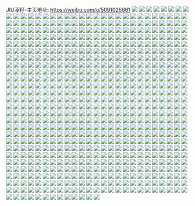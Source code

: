 JIU淩籽-主页地址: https://weibo.com/u/5091026661 
![](https://wx4.sinaimg.cn/mw2000/005yxqBfly1h9ighnb4v3j32342tmb2c.jpg) 
![](https://wx4.sinaimg.cn/mw2000/005yxqBfly1h9ighq9oh2j31yi2u9kjo.jpg) 
![](https://wx4.sinaimg.cn/mw2000/005yxqBfly1h9ighk9z2wj32482tn4qs.jpg) 
![](https://wx4.sinaimg.cn/mw2000/005yxqBfly1h9e47qj6w1j32c1340npg.jpg) 
![](https://wx4.sinaimg.cn/mw2000/005yxqBfly1h9e47r5pdzj31eh1gg4qp.jpg) 
![](https://wx4.sinaimg.cn/mw2000/005yxqBfly1h9e47rf97mj31hc0u07dc.jpg) 
![](https://wx4.sinaimg.cn/mw2000/005yxqBfly1h9e47nnoc2j30un0yq16s.jpg) 
![](https://wx4.sinaimg.cn/mw2000/005yxqBfly1h90qoic7p4j30u00u0gzp.jpg) 
![](https://wx4.sinaimg.cn/mw2000/005yxqBfly1h90qohvsurj30wi0urmz0.jpg) 
![](https://wx4.sinaimg.cn/mw2000/005yxqBfly1h8oolfp628j31zs2yvhdt.jpg) 
![](https://wx4.sinaimg.cn/mw2000/005yxqBfly1h8oom4ysgkj31401htnms.jpg) 
![](https://wx4.sinaimg.cn/mw2000/005yxqBfly1h8oom41egdj32c0340kjn.jpg) 
![](https://wx4.sinaimg.cn/mw2000/005yxqBfly1h8ool9uutmj30vk16mgw5.jpg) 
![](https://wx4.sinaimg.cn/mw2000/005yxqBfly1h8n62w6jz2j332o21sb2a.jpg) 
![](https://wx4.sinaimg.cn/mw2000/005yxqBfly1h8n62xx0dlj32tr1ranpd.jpg) 
![](https://wx4.sinaimg.cn/mw2000/005yxqBfly1h8n62z2k7vj32kd1x9kjl.jpg) 
![](https://wx4.sinaimg.cn/mw2000/005yxqBfly1h8n630kf3cj32qd21sx6p.jpg) 
![](https://wx4.sinaimg.cn/mw2000/005yxqBfly1h8faxoh5zsj31s82ockjl.jpg) 
![](https://wx4.sinaimg.cn/mw2000/005yxqBfly1h8faxql6rkj321s32o1kz.jpg) 
![](https://wx4.sinaimg.cn/mw2000/005yxqBfly1h8faxtjzbtj321s32ob2a.jpg) 
![](https://wx4.sinaimg.cn/mw2000/005yxqBfly1h8faxmt0evj321s21r7wh.jpg) 
![](https://wx4.sinaimg.cn/mw2000/005yxqBfly1h88dxxd4pzj30u0140tfm.jpg) 
![](https://wx4.sinaimg.cn/mw2000/005yxqBfly1h88dyjgbcjj30u0140k2e.jpg) 
![](https://wx4.sinaimg.cn/mw2000/005yxqBfly1h88dy7q8evj30u0140dnk.jpg) 
![](https://wx4.sinaimg.cn/mw2000/005yxqBfly1h88dyykuz4j30u01407fj.jpg) 
![](https://wx4.sinaimg.cn/mw2000/005yxqBfly1h82ol9vo8lj30dw0dwmxo.jpg) 
![](https://wx4.sinaimg.cn/mw2000/005yxqBfly1h7xm63qcifj30wi17cgyn.jpg) 
![](https://wx4.sinaimg.cn/mw2000/005yxqBfly1h7wv0czml5j316o1bn7il.jpg) 
![](https://wx4.sinaimg.cn/mw2000/005yxqBfly1h7wv0dfqsrj31210yp7e4.jpg) 
![](https://wx4.sinaimg.cn/mw2000/005yxqBfly1h7vtc9cepfj31xu2567wl.jpg) 
![](https://wx4.sinaimg.cn/mw2000/005yxqBfly1h7u4yw6xxgj32c02oxx6x.jpg) 
![](https://wx4.sinaimg.cn/mw2000/005yxqBfly1h7u4ythz6rj30ty0ty4qp.jpg) 
![](https://wx4.sinaimg.cn/mw2000/005yxqBfly1h7u51dmxyvj30ta0oraxb.jpg) 
![](https://wx4.sinaimg.cn/mw2000/005yxqBfly1h7t8pr359pj31ts2m7b2f.jpg) 
![](https://wx4.sinaimg.cn/mw2000/005yxqBfly1h7t8ps7hp2j31ug2gmkjm.jpg) 
![](https://wx4.sinaimg.cn/mw2000/005yxqBfly1h7t8pvvmjbj32002q0u10.jpg) 
![](https://wx4.sinaimg.cn/mw2000/005yxqBfly1h7t8q1jfo1j32c0340e87.jpg) 
![](https://wx4.sinaimg.cn/mw2000/005yxqBfly1h7t8pyeqo2j32c0340e86.jpg) 
![](https://wx4.sinaimg.cn/mw2000/005yxqBfly1h7t8q4pekfj31s92iwu13.jpg) 
![](https://wx4.sinaimg.cn/mw2000/005yxqBfly1h7cp51vhusj31o02801l0.jpg) 
![](https://wx4.sinaimg.cn/mw2000/005yxqBfly1h76jwn4s04j319e0u0di1.jpg) 
![](https://wx4.sinaimg.cn/mw2000/005yxqBfly1h73ky59oitj32c02zf4n1.jpg) 
![](https://wx4.sinaimg.cn/mw2000/005yxqBfly1h6y274t21xj32c0340u0x.jpg) 
![](https://wx4.sinaimg.cn/mw2000/005yxqBfly1h6y275vs8xj32c0340x6p.jpg) 
![](https://wx4.sinaimg.cn/mw2000/005yxqBfly1h6pps769amj30u014041j.jpg) 
![](https://wx4.sinaimg.cn/mw2000/005yxqBfly1h62unifiw8j33402c04qr.jpg) 
![](https://wx4.sinaimg.cn/mw2000/005yxqBfly1h5opalgcyoj32v71pz4qr.jpg) 
![](https://wx4.sinaimg.cn/mw2000/005yxqBfly1h5opajfol0j32c0340kjn.jpg) 
![](https://wx4.sinaimg.cn/mw2000/005yxqBfly1h5opaoozpmj33402c0b2c.jpg) 
![](https://wx4.sinaimg.cn/mw2000/005yxqBfly1h5i6ui2m86j30wi133nkw.jpg) 
![](https://wx4.sinaimg.cn/mw2000/005yxqBfly1h4dr5eck5bj31o0280qv5.jpg) 
![](https://wx4.sinaimg.cn/mw2000/005yxqBfly1h3uep1x2v8j30jz0icdhc.jpg) 
![](https://wx4.sinaimg.cn/mw2000/005yxqBfly1h3qgkey5b0j30u011pal6.jpg) 
![](https://wx4.sinaimg.cn/mw2000/005yxqBfly1h3qgkhtupyj30u00w0wmh.jpg) 
![](https://wx4.sinaimg.cn/mw2000/005yxqBfly1h3qgkjj63sj30u0140n5i.jpg) 
![](https://wx4.sinaimg.cn/mw2000/005yxqBfly1h3qgkeh09rj30us0u07dw.jpg) 
![](https://wx4.sinaimg.cn/mw2000/005yxqBfly1h3qgki9d9pj30u00vi0zn.jpg) 
![](https://wx4.sinaimg.cn/mw2000/005yxqBfly1h3qgkjy6cbj30u0140n5r.jpg) 
![](https://wx4.sinaimg.cn/mw2000/005yxqBfly1h3qgkrju0zj31hc0u04ik.jpg) 
![](https://wx4.sinaimg.cn/mw2000/005yxqBfly1h3qgkkf7kqj30u00yuaj5.jpg) 
![](https://wx4.sinaimg.cn/mw2000/005yxqBfly1h3idnf1w86j32c0340qv6.jpg) 
![](https://wx4.sinaimg.cn/mw2000/005yxqBfly1h3idnfz8ggj32c0340npe.jpg) 
![](https://wx4.sinaimg.cn/mw2000/005yxqBfly1h3idnhxulzj32312o3x6q.jpg) 
![](https://wx4.sinaimg.cn/mw2000/005yxqBfly1h3idnzu0k1j31vy2hcu0y.jpg) 
![](https://wx4.sinaimg.cn/mw2000/005yxqBfly1h3idniwpjsj31us2n5hdu.jpg) 
![](https://wx4.sinaimg.cn/mw2000/005yxqBfly1h3idnk4a8kj31z82zikjo.jpg) 
![](https://wx4.sinaimg.cn/mw2000/005yxqBfly1h2so6zi41bj32c0340kjo.jpg) 
![](https://wx4.sinaimg.cn/mw2000/005yxqBfly1h2q8qkahfwj31bp1z1qv5.jpg) 
![](https://wx4.sinaimg.cn/mw2000/005yxqBfly1h2q8qja8imj31rl2c2b2a.jpg) 
![](https://wx4.sinaimg.cn/mw2000/005yxqBfly1h2q8qks3rnj32rf2slx6p.jpg) 
![](https://wx4.sinaimg.cn/mw2000/005yxqBfly1h2bq63tkenj32ar2ar7wj.jpg) 
![](https://wx4.sinaimg.cn/mw2000/005yxqBfly1h2bq64ynqdj31o0280u0x.jpg) 
![](https://wx4.sinaimg.cn/mw2000/005yxqBfly1h2bq65h5v9j31o0280kjl.jpg) 
![](https://wx4.sinaimg.cn/mw2000/005yxqBfly1h2bq68qf36j32yy1yce82.jpg) 
![](https://wx4.sinaimg.cn/mw2000/005yxqBfly1h2bq62cphkj31o0280b2a.jpg) 
![](https://wx4.sinaimg.cn/mw2000/005yxqBfly1h2bq65pp55j30u01hcqie.jpg) 
![](https://wx4.sinaimg.cn/mw2000/005yxqBfly1h2bq67uytyj32c0340hdu.jpg) 
![](https://wx4.sinaimg.cn/mw2000/005yxqBfly1h2bq69lgtbj32c0340u0x.jpg) 
![](https://wx4.sinaimg.cn/mw2000/005yxqBfly1h26yv8lyqsj325h2sonpf.jpg) 
![](https://wx4.sinaimg.cn/mw2000/005yxqBfly1h26yv9xkvaj327d2jyb2b.jpg) 
![](https://wx4.sinaimg.cn/mw2000/005yxqBfly1h26yvaso9sj32bo2bo4qq.jpg) 
![](https://wx4.sinaimg.cn/mw2000/005yxqBfly1h26yvtn831j30mi0otjyt.jpg) 
![](https://wx4.sinaimg.cn/mw2000/005yxqBfly1h26ywewc87j313u0tu4ga.jpg) 
![](https://wx4.sinaimg.cn/mw2000/005yxqBfly1h1wlbpzq9yj32n6214e82.jpg) 
![](https://wx4.sinaimg.cn/mw2000/005yxqBfly1h1wlbo3my8j32c0340x6q.jpg) 
![](https://wx4.sinaimg.cn/mw2000/005yxqBfly1h1wlc1ryzbj30vy0ux4fi.jpg) 
![](https://wx4.sinaimg.cn/mw2000/005yxqBfly1h1wlbsmbcjj324p3004qu.jpg) 
![](https://wx4.sinaimg.cn/mw2000/005yxqBfly1h1wlbtemkkj31i5201e81.jpg) 
![](https://wx4.sinaimg.cn/mw2000/005yxqBfly1h1u7g38zb4j30u0140gtf.jpg) 
![](https://wx4.sinaimg.cn/mw2000/005yxqBfly1h1u7g2ejswj30u00xq7am.jpg) 
![](https://wx4.sinaimg.cn/mw2000/005yxqBfly1h1u7g3w25oj30u00u00ys.jpg) 
![](https://wx4.sinaimg.cn/mw2000/005yxqBfly1h1u7g4fhdmj30u0140dqj.jpg) 
![](https://wx4.sinaimg.cn/mw2000/005yxqBfly1h1u7gxzs33j30mi0mvwhi.jpg) 
![](https://wx4.sinaimg.cn/mw2000/005yxqBfly1h1u7h6e6naj30vv0u0jyt.jpg) 
![](https://wx4.sinaimg.cn/mw2000/005yxqBfly1h1smds11g6j30zk1be1ba.jpg) 
![](https://wx4.sinaimg.cn/mw2000/005yxqBfly1h1smdshh0fj30u01hcwt5.jpg) 
![](https://wx4.sinaimg.cn/mw2000/005yxqBfly1h1smfdmm17j32c03404qr.jpg) 
![](https://wx4.sinaimg.cn/mw2000/005yxqBfly1h1smffd4xij324h2zfx6p.jpg) 
![](https://wx4.sinaimg.cn/mw2000/005yxqBfly1h1smfg7avpj33402c0u0z.jpg) 
![](https://wx4.sinaimg.cn/mw2000/005yxqBfly1h1jt2lrnsyj313u0tutj5.jpg) 
![](https://wx4.sinaimg.cn/mw2000/005yxqBfly1h1h9uxojioj32c0340e82.jpg) 
![](https://wx4.sinaimg.cn/mw2000/005yxqBfly1h1ecpaksikj30lb0kymyc.jpg) 
![](https://wx4.sinaimg.cn/mw2000/005yxqBfly1h1byhtb12sj31vn2fsx5h.jpg) 
![](https://wx4.sinaimg.cn/mw2000/005yxqBfly1h16uphfmk6j30zv0u010p.jpg) 
![](https://wx4.sinaimg.cn/mw2000/005yxqBfly1h14zzwxbngj32ia23ib29.jpg) 
![](https://wx4.sinaimg.cn/mw2000/005yxqBfly1h12luz3hnrj30gv0m1448.jpg) 
![](https://wx4.sinaimg.cn/mw2000/005yxqBfly1h0yqxd9jgoj32c0340x6t.jpg) 
![](https://wx4.sinaimg.cn/mw2000/005yxqBfly1h0y528ob7dj30u0190dqa.jpg) 
![](https://wx4.sinaimg.cn/mw2000/005yxqBfly1h0xyuwf58vj30u013kahr.jpg) 
![](https://wx4.sinaimg.cn/mw2000/005yxqBfly1h0xyuujqe5j30u014hald.jpg) 
![](https://wx4.sinaimg.cn/mw2000/005yxqBfly1h0xyuz0q32j30u0140tis.jpg) 
![](https://wx4.sinaimg.cn/mw2000/005yxqBfly1h0sb841idyj31j02pstyk.jpg) 
![](https://wx4.sinaimg.cn/mw2000/005yxqBfly1h0lcvx03djj315j1luh7w.jpg) 
![](https://wx4.sinaimg.cn/mw2000/005yxqBfly1h0illworoxj32c03401ky.jpg) 
![](https://wx4.sinaimg.cn/mw2000/005yxqBfly1h0illy2yhcj32c03407wl.jpg) 
![](https://wx4.sinaimg.cn/mw2000/005yxqBfly1h0ilm2az5lj326t2vxhdu.jpg) 
![](https://wx4.sinaimg.cn/mw2000/005yxqBfly1h0gmmr16eij30zk0zkq5j.jpg) 
![](https://wx4.sinaimg.cn/mw2000/005yxqBfly1h0g9gefxgpj32u22s5x6v.jpg) 
![](https://wx4.sinaimg.cn/mw2000/005yxqBfly1h0g9ga4wd8j334032ae86.jpg) 
![](https://wx4.sinaimg.cn/mw2000/005yxqBfly1h0ebyo4rrfj32yg26hqv6.jpg) 
![](https://wx4.sinaimg.cn/mw2000/005yxqBfly1h0ebypfa9yj32or2or1ky.jpg) 
![](https://wx4.sinaimg.cn/mw2000/005yxqBfly1h0ebyrc30lj32c02u4e84.jpg) 
![](https://wx4.sinaimg.cn/mw2000/005yxqBfly1h0ebyznuuwj32c0340qv7.jpg) 
![](https://wx4.sinaimg.cn/mw2000/005yxqBfly1h087p1yf69j32c0340hdw.jpg) 
![](https://wx4.sinaimg.cn/mw2000/005yxqBfly1h087qqke7fj32c0340kjp.jpg) 
![](https://wx4.sinaimg.cn/mw2000/005yxqBfly1h087qrdjadj31nq27yqv5.jpg) 
![](https://wx4.sinaimg.cn/mw2000/005yxqBfly1h07437jsk3j33402c01l1.jpg) 
![](https://wx4.sinaimg.cn/mw2000/005yxqBfly1h051qbyc84j30t8186e07.jpg) 
![](https://wx4.sinaimg.cn/mw2000/005yxqBfly1h03x65dyi9j31aw127nmp.jpg) 
![](https://wx4.sinaimg.cn/mw2000/005yxqBfly1h03x66jot9j32672a5e83.jpg) 
![](https://wx4.sinaimg.cn/mw2000/005yxqBfly1h02lctv37qj32c03404qu.jpg) 
![](https://wx4.sinaimg.cn/mw2000/005yxqBfly1h00k46fuqbj30u00pqtb6.jpg) 
![](https://wx4.sinaimg.cn/mw2000/005yxqBfly1gztl75mcebj30tg1amb1o.jpg) 
![](https://wx4.sinaimg.cn/mw2000/005yxqBfly1gytsy6p9sfj30jj0pk11j.jpg) 
![](https://wx4.sinaimg.cn/mw2000/005yxqBfly1gytsy8798yj31900u0k16.jpg) 
![](https://wx4.sinaimg.cn/mw2000/005yxqBfly1gytsy70lpuj30oc0sg4cn.jpg) 
![](https://wx4.sinaimg.cn/mw2000/005yxqBfly1gytsy7pdakj318h0tnk5j.jpg) 
![](https://wx4.sinaimg.cn/mw2000/005yxqBfly1gytsy7d2ejj30pi0tzdt6.jpg) 
![](https://wx4.sinaimg.cn/mw2000/005yxqBfly1gytsy7zcuuj317c0rlaot.jpg) 
![](https://wx4.sinaimg.cn/mw2000/005yxqBfly1gyrg9hm0awj328n28mnpg.jpg) 
![](https://wx4.sinaimg.cn/mw2000/005yxqBfly1gyrg9ghkaqj30tz16uneo.jpg) 
![](https://wx4.sinaimg.cn/mw2000/005yxqBfly1gyrg9im0j4j30hp0jrtdm.jpg) 
![](https://wx4.sinaimg.cn/mw2000/005yxqBfly1gyrg9iz686j30aj09yq3u.jpg) 
![](https://wx4.sinaimg.cn/mw2000/005yxqBfly1gyrg9j5ijgj30as08qmxz.jpg) 
![](https://wx4.sinaimg.cn/mw2000/005yxqBfly1gyrg9jbt5oj30av0acmy6.jpg) 
![](https://wx4.sinaimg.cn/mw2000/005yxqBfly1gyrg9jh0izj30ln0lqqbd.jpg) 
![](https://wx4.sinaimg.cn/mw2000/005yxqBfly1gyrg9iuc8ej30o60svgra.jpg) 
![](https://wx4.sinaimg.cn/mw2000/005yxqBfly1gyrg9jonuyj30nk0kuag6.jpg) 
![](https://wx4.sinaimg.cn/mw2000/005yxqBfly1gymoscs0rzj30zo0slgv6.jpg) 
![](https://wx4.sinaimg.cn/mw2000/005yxqBfly1gymoscgmndj31zc1o0b2a.jpg) 
![](https://wx4.sinaimg.cn/mw2000/005yxqBfly1gy7ub7mqu0j31xe2kzqv7.jpg) 
![](https://wx4.sinaimg.cn/mw2000/005yxqBfly1gxy7beoajej30u01hcncm.jpg) 
![](https://wx4.sinaimg.cn/mw2000/005yxqBfly1gxy7cgcf1rj30mi0u0wi2.jpg) 
![](https://wx4.sinaimg.cn/mw2000/005yxqBfly1gxsot9sh02j32qx1zv7wk.jpg) 
![](https://wx4.sinaimg.cn/mw2000/005yxqBfly1gxsossrme0j32c03407wm.jpg) 
![](https://wx4.sinaimg.cn/mw2000/005yxqBfly1gxsou6qg80j32zv29dnpg.jpg) 
![](https://wx4.sinaimg.cn/mw2000/005yxqBfly1gxsoub5388j31yg26kqv6.jpg) 
![](https://wx4.sinaimg.cn/mw2000/005yxqBfly1gxsou8ybqnj325b2xhb2a.jpg) 
![](https://wx4.sinaimg.cn/mw2000/005yxqBfly1gxsotjualbj32mh23su10.jpg) 
![](https://wx4.sinaimg.cn/mw2000/005yxqBfly1gxsotweio5j32iz1uhqv5.jpg) 
![](https://wx4.sinaimg.cn/mw2000/005yxqBfly1gxmdlhn73gj30u01hqn7e.jpg) 
![](https://wx4.sinaimg.cn/mw2000/005yxqBfly1gxmdlhyxfzj30u00wn7aj.jpg) 
![](https://wx4.sinaimg.cn/mw2000/005yxqBfly1gxmdlh21x5j30u01s9n8r.jpg) 
![](https://wx4.sinaimg.cn/mw2000/005yxqBfly1gxlrex04waj323m2senpf.jpg) 
![](https://wx4.sinaimg.cn/mw2000/005yxqBfly1gxlreyvun0j32a02ncu11.jpg) 
![](https://wx4.sinaimg.cn/mw2000/005yxqBfly1gxlrezdiu7j30li0pbn7l.jpg) 
![](https://wx4.sinaimg.cn/mw2000/005yxqBfly1gxlrew8c92j31sw1sw4qq.jpg) 
![](https://wx4.sinaimg.cn/mw2000/005yxqBfly1gxbhp8z74uj32c0340qv8.jpg) 
![](https://wx4.sinaimg.cn/mw2000/005yxqBfly1gxbhpclr7vj32c0340b2b.jpg) 
![](https://wx4.sinaimg.cn/mw2000/005yxqBfly1gxbhpexgaaj32c0340e82.jpg) 
![](https://wx4.sinaimg.cn/mw2000/005yxqBfly1gxbhpaqpx0j31sc2dsx6q.jpg) 
![](https://wx4.sinaimg.cn/mw2000/005yxqBfly1gx5jtes1k8j30mi0u0gxx.jpg) 
![](https://wx4.sinaimg.cn/mw2000/005yxqBfly1gx106ewh7jj30as0c8glj.jpg) 
![](https://wx4.sinaimg.cn/mw2000/005yxqBfly1gwv6aern64j30u0120dop.jpg) 
![](https://wx4.sinaimg.cn/mw2000/005yxqBfly1gwv6af3qesj30u0140wo5.jpg) 
![](https://wx4.sinaimg.cn/mw2000/005yxqBfly1gwv6aefssqj31400u0n6i.jpg) 
![](https://wx4.sinaimg.cn/mw2000/005yxqBfly1gwv6afl3zbj30u0154do6.jpg) 
![](https://wx4.sinaimg.cn/mw2000/005yxqBfly1gwv6agtm72j30u0140qcm.jpg) 
![](https://wx4.sinaimg.cn/mw2000/005yxqBfly1gwv6afxegaj31400u047u.jpg) 
![](https://wx4.sinaimg.cn/mw2000/005yxqBfly1gwv6ah8eybj30u0140thy.jpg) 
![](https://wx4.sinaimg.cn/mw2000/005yxqBfly1gwv6ai8i7bj30u014045e.jpg) 
![](https://wx4.sinaimg.cn/mw2000/005yxqBfly1gwv6aim88nj30u0140430.jpg) 
![](https://wx4.sinaimg.cn/mw2000/005yxqBfly1gwf3n3k7iyj32c02d6u0z.jpg) 
![](https://wx4.sinaimg.cn/mw2000/005yxqBfly1gwdnmdgykij30u0140wqi.jpg) 
![](https://wx4.sinaimg.cn/mw2000/005yxqBfly1gwdnmf8u9rj30u014046o.jpg) 
![](https://wx4.sinaimg.cn/mw2000/005yxqBfly1gwdnmeog6cj30u01407g4.jpg) 
![](https://wx4.sinaimg.cn/mw2000/005yxqBfly1gwdnmfkb1qj30u0140th0.jpg) 
![](https://wx4.sinaimg.cn/mw2000/005yxqBfly1gwdnmfz59jj30u0140wp5.jpg) 
![](https://wx4.sinaimg.cn/mw2000/005yxqBfly1gwdnmgouwfj30u01407oq.jpg) 
![](https://wx4.sinaimg.cn/mw2000/005yxqBfly1gwdnmh46d5j30u0140wna.jpg) 
![](https://wx4.sinaimg.cn/mw2000/005yxqBfly1gwdnmd126wj30u0140h7e.jpg) 
![](https://wx4.sinaimg.cn/mw2000/005yxqBfly1gwdnmv2lxyj30u0140132.jpg) 
![](https://wx4.sinaimg.cn/mw2000/005yxqBfly1gwbhl1ml6pj30wi18nael.jpg) 
![](https://wx4.sinaimg.cn/mw2000/005yxqBfly1gwbhl2y4ruj33402c0nph.jpg) 
![](https://wx4.sinaimg.cn/mw2000/005yxqBfly1gwbhl3c2rwj30kp0l3wj6.jpg) 
![](https://wx4.sinaimg.cn/mw2000/005yxqBfly1gwaa25ag8yj31qh2bbnpe.jpg) 
![](https://wx4.sinaimg.cn/mw2000/005yxqBfly1gwaa263uafj33402c0npf.jpg) 
![](https://wx4.sinaimg.cn/mw2000/005yxqBfly1gwaa278sjmj33402c07wm.jpg) 
![](https://wx4.sinaimg.cn/mw2000/005yxqBfly1gwaa29xfnmj31xy2c6qv7.jpg) 
![](https://wx4.sinaimg.cn/mw2000/005yxqBfly1gwaa24jw8hj32522741kz.jpg) 
![](https://wx4.sinaimg.cn/mw2000/005yxqBfly1gwaa2arspaj327o2xqkjn.jpg) 
![](https://wx4.sinaimg.cn/mw2000/005yxqBfly1gw83glbo9lj32372pdnph.jpg) 
![](https://wx4.sinaimg.cn/mw2000/005yxqBfly1gw6yqdx9z1j30sv0oyk49.jpg) 
![](https://wx4.sinaimg.cn/mw2000/005yxqBfly1gw6yqez2c1j327b2hunpe.jpg) 
![](https://wx4.sinaimg.cn/mw2000/005yxqBfly1gw6yqgpdtdj32c02gnu10.jpg) 
![](https://wx4.sinaimg.cn/mw2000/005yxqBfly1gw6yqhpkcfj30hi0fq0uy.jpg) 
![](https://wx4.sinaimg.cn/mw2000/005yxqBfly1gw5lorbhcej30u011449b.jpg) 
![](https://wx4.sinaimg.cn/mw2000/005yxqBfly1gw5lotynwqj30u0140jzk.jpg) 
![](https://wx4.sinaimg.cn/mw2000/005yxqBfly1gw5losq7wjj30u0140qdj.jpg) 
![](https://wx4.sinaimg.cn/mw2000/005yxqBfly1gw5lovchtyj30u0140ws1.jpg) 
![](https://wx4.sinaimg.cn/mw2000/005yxqBfly1gw5lp1k807j30u01407ll.jpg) 
![](https://wx4.sinaimg.cn/mw2000/005yxqBfly1gw5lp2spalj30u0140h0i.jpg) 
![](https://wx4.sinaimg.cn/mw2000/005yxqBfly1gw3kvgt766j30ku0rs0x9.jpg) 
![](https://wx4.sinaimg.cn/mw2000/005yxqBfly1gw37kz1ir4j31tr2891kz.jpg) 
![](https://wx4.sinaimg.cn/mw2000/005yxqBfly1gw37kxo1wxj32c0340b2f.jpg) 
![](https://wx4.sinaimg.cn/mw2000/005yxqBfly1gw37kw134zj32at2feb2d.jpg) 
![](https://wx4.sinaimg.cn/mw2000/005yxqBfly1gw37l09ea6j31th265hdw.jpg) 
![](https://wx4.sinaimg.cn/mw2000/005yxqBfly1gw1zw67im5j32c01x3kjn.jpg) 
![](https://wx4.sinaimg.cn/mw2000/005yxqBfly1gw1zw5e302j321h29ce82.jpg) 
![](https://wx4.sinaimg.cn/mw2000/005yxqBfly1gw160whh93j32c0340kjn.jpg) 
![](https://wx4.sinaimg.cn/mw2000/005yxqBfly1gw160x7pw6j31ke29q4qq.jpg) 
![](https://wx4.sinaimg.cn/mw2000/005yxqBfly1gw160vox2cj32c0340b2c.jpg) 
![](https://wx4.sinaimg.cn/mw2000/005yxqBfly1gw160ye4f2j32c0340x6t.jpg) 
![](https://wx4.sinaimg.cn/mw2000/005yxqBfly1gw160zec4gj31x32liqv8.jpg) 
![](https://wx4.sinaimg.cn/mw2000/005yxqBfly1gw1610qloaj31z72oxkjo.jpg) 
![](https://wx4.sinaimg.cn/mw2000/005yxqBfly1gvytg11rr3j32c03401kz.jpg) 
![](https://wx4.sinaimg.cn/mw2000/005yxqBfly1gvytfvpb74j32c0340x6t.jpg) 
![](https://wx4.sinaimg.cn/mw2000/005yxqBfly1gvytg8o75vj31ye2q5kjn.jpg) 
![](https://wx4.sinaimg.cn/mw2000/005yxqBfly1gvytgfqz09j32ps1yyhdu.jpg) 
![](https://wx4.sinaimg.cn/mw2000/005yxqBfly1gvytgs459ej32c0340x6s.jpg) 
![](https://wx4.sinaimg.cn/mw2000/005yxqBfly1gvytgqjz3nj33402c07wl.jpg) 
![](https://wx4.sinaimg.cn/mw2000/005yxqBfly1gvyh92tky8j32c02ktkjo.jpg) 
![](https://wx4.sinaimg.cn/mw2000/005yxqBfly1gvw7dxi9dhj32c0340hdx.jpg) 
![](https://wx4.sinaimg.cn/mw2000/005yxqBfly1gvw7dyqtvwj32af2k24qr.jpg) 
![](https://wx4.sinaimg.cn/mw2000/005yxqBfly1gvw7e1lqfzj32c0340x6s.jpg) 
![](https://wx4.sinaimg.cn/mw2000/005yxqBfly1gvw7e2ndimj32ac2hhe83.jpg) 
![](https://wx4.sinaimg.cn/mw2000/005yxqBfly1gvu2gpav6qj30u012agwy.jpg) 
![](https://wx4.sinaimg.cn/mw2000/005yxqBfly1gvu2gq0h3tj30u014ftkk.jpg) 
![](https://wx4.sinaimg.cn/mw2000/005yxqBfly1gvu2gqovjgj30u00uowmv.jpg) 
![](https://wx4.sinaimg.cn/mw2000/005yxqBfly1gvu2grjfnzj30u01217gj.jpg) 
![](https://wx4.sinaimg.cn/mw2000/005yxqBfly1gvu2fwhieij30q70yyn58.jpg) 
![](https://wx4.sinaimg.cn/mw2000/005yxqBfly1gvu2goim6oj30u012on7c.jpg) 
![](https://wx4.sinaimg.cn/mw2000/005yxqBfly1gvu2gs7kdpj30u011fals.jpg) 
![](https://wx4.sinaimg.cn/mw2000/005yxqBfly1gvu2gt1ax1j30u013ok5e.jpg) 
![](https://wx4.sinaimg.cn/mw2000/005yxqBfly1gvu2gtp1w7j30u0147gwh.jpg) 
![](https://wx4.sinaimg.cn/mw2000/005yxqBfly1gvpeb6ltooj61420u0gsw02.jpg) 
![](https://wx4.sinaimg.cn/mw2000/005yxqBfly1gvhbpvdaxqj610p0sqh0102.jpg) 
![](https://wx4.sinaimg.cn/mw2000/005yxqBfly1gvhbpwfwydj61tv2cwkjl02.jpg) 
![](https://wx4.sinaimg.cn/mw2000/005yxqBfly1gvhbpvlemej612g0sch2t02.jpg) 
![](https://wx4.sinaimg.cn/mw2000/005yxqBfly1gvhbpw0a86j61900u0nd002.jpg) 
![](https://wx4.sinaimg.cn/mw2000/005yxqBfly1gvhbpuzszxj62b327kx6q02.jpg) 
![](https://wx4.sinaimg.cn/mw2000/005yxqBfly1gvhbpvtt7aj61900u0wv502.jpg) 
![](https://wx4.sinaimg.cn/mw2000/005yxqBfly1gvhbpx9k47j61za2ri1ky02.jpg) 
![](https://wx4.sinaimg.cn/mw2000/005yxqBfly1gvhbpxqfdpj60oc0nq48n02.jpg) 
![](https://wx4.sinaimg.cn/mw2000/005yxqBfly1gvhbpu92wmj624b2cihdu02.jpg) 
![](https://wx4.sinaimg.cn/mw2000/005yxqBfly1gvckfj6onaj61zw2iux6p02.jpg) 
![](https://wx4.sinaimg.cn/mw2000/005yxqBfly1gvckfk7d7dj60zk1abk8502.jpg) 
![](https://wx4.sinaimg.cn/mw2000/005yxqBfly1gvckffo112j62c03404qr02.jpg) 
![](https://wx4.sinaimg.cn/mw2000/005yxqBfly1gvckfl04y0j60zk1axaox02.jpg) 
![](https://wx4.sinaimg.cn/mw2000/005yxqBfly1gvckfhd188j62c0340x6r02.jpg) 
![](https://wx4.sinaimg.cn/mw2000/005yxqBfly1gvckfdwzklj60zk1be1cp02.jpg) 
![](https://wx4.sinaimg.cn/mw2000/005yxqBfly1gvckflclgxj60zk1bek6w02.jpg) 
![](https://wx4.sinaimg.cn/mw2000/005yxqBfly1gvckfn3wypj62sz268x6s02.jpg) 
![](https://wx4.sinaimg.cn/mw2000/005yxqBfly1gvckfnof6gj60zk1be7pz02.jpg) 
![](https://wx4.sinaimg.cn/mw2000/005yxqBfly1gv3kuf07lij61q01sshdt02.jpg) 
![](https://wx4.sinaimg.cn/mw2000/005yxqBfly1gv3kugbrnhj61wj1wj1ky02.jpg) 
![](https://wx4.sinaimg.cn/mw2000/005yxqBfly1gv3kujgq17j32az340x6r.jpg) 
![](https://wx4.sinaimg.cn/mw2000/005yxqBfly1gv3kufkljfj31po1pp4qp.jpg) 
![](https://wx4.sinaimg.cn/mw2000/005yxqBfly1gv3kuky6gfj32aw340b2f.jpg) 
![](https://wx4.sinaimg.cn/mw2000/005yxqBfly1gv3kuhmp94j32c0340npg.jpg) 
![](https://wx4.sinaimg.cn/mw2000/005yxqBfly1gv2h8u7jufj622e1dz7wh02.jpg) 
![](https://wx4.sinaimg.cn/mw2000/005yxqBfly1gv2h8tdwh7j60vc15sk0502.jpg) 
![](https://wx4.sinaimg.cn/mw2000/005yxqBfly1gv2h8ymhkhj60u01hcq9x02.jpg) 
![](https://wx4.sinaimg.cn/mw2000/005yxqBfly1guzslsnei9j60u0140dn602.jpg) 
![](https://wx4.sinaimg.cn/mw2000/005yxqBfly1guzslumyu0j60u0140qd802.jpg) 
![](https://wx4.sinaimg.cn/mw2000/005yxqBfly1guzslqv22zj60u0140wmp02.jpg) 
![](https://wx4.sinaimg.cn/mw2000/005yxqBfly1guuh6r6148j60u010ngts02.jpg) 
![](https://wx4.sinaimg.cn/mw2000/005yxqBfly1gusy9ukploj60u00u0dnb02.jpg) 
![](https://wx4.sinaimg.cn/mw2000/005yxqBfly1gusy9vdi03j60u015utk402.jpg) 
![](https://wx4.sinaimg.cn/mw2000/005yxqBfly1gusy9vzc0vj60u0140til02.jpg) 
![](https://wx4.sinaimg.cn/mw2000/005yxqBfly1gusy9ygtn2j61400u0wiy02.jpg) 
![](https://wx4.sinaimg.cn/mw2000/005yxqBfly1gusy9u77nyj60u0140gwv02.jpg) 
![](https://wx4.sinaimg.cn/mw2000/005yxqBfly1gusy9utty9j60oq0ju40l02.jpg) 
![](https://wx4.sinaimg.cn/mw2000/005yxqBfly1gusy9wgt1yj60u01407gq02.jpg) 
![](https://wx4.sinaimg.cn/mw2000/005yxqBfly1gusy9x6f0cj60u014048102.jpg) 
![](https://wx4.sinaimg.cn/mw2000/005yxqBfly1gusy9xnquwj60u0140qc502.jpg) 
![](https://wx4.sinaimg.cn/mw2000/005yxqBfly1guooe8o0vwj62c0340e8202.jpg) 
![](https://wx4.sinaimg.cn/mw2000/005yxqBfly1gung0n1ngkj63402c0qv602.jpg) 
![](https://wx4.sinaimg.cn/mw2000/005yxqBfly1gung0q7hfmj32c0340e82.jpg) 
![](https://wx4.sinaimg.cn/mw2000/005yxqBfly1gung0okduej63402c0kjm02.jpg) 
![](https://wx4.sinaimg.cn/mw2000/005yxqBfly1gul6073wcij60u014045002.jpg) 
![](https://wx4.sinaimg.cn/mw2000/005yxqBfly1gul607xrjdj60u01404c502.jpg) 
![](https://wx4.sinaimg.cn/mw2000/005yxqBfly1gul60cu4w4j30u0140th1.jpg) 
![](https://wx4.sinaimg.cn/mw2000/005yxqBfly1gul60a0m0oj60u0140tj302.jpg) 
![](https://wx4.sinaimg.cn/mw2000/005yxqBfly1gul608sqipj60u0140ds302.jpg) 
![](https://wx4.sinaimg.cn/mw2000/005yxqBfly1gul60baffxj61400u046q02.jpg) 
![](https://wx4.sinaimg.cn/mw2000/005yxqBfly1gul60y7u53j60u0140dnj02.jpg) 
![](https://wx4.sinaimg.cn/mw2000/005yxqBfly1gul60cac4yj61400u010f02.jpg) 
![](https://wx4.sinaimg.cn/mw2000/005yxqBfly1gul60ytpubj60u0140jyw02.jpg) 
![](https://wx4.sinaimg.cn/mw2000/005yxqBfly1gukir5nxbyj60u013ugvz02.jpg) 
![](https://wx4.sinaimg.cn/mw2000/005yxqBfly1gug169seqqj61400u047i02.jpg) 
![](https://wx4.sinaimg.cn/mw2000/005yxqBfly1gug183v4loj60gv0l5ac302.jpg) 
![](https://wx4.sinaimg.cn/mw2000/005yxqBfly1gudzy934vsj60u0140k2j02.jpg) 
![](https://wx4.sinaimg.cn/mw2000/005yxqBfly1gprr8ezhbtj30u0146h0i.jpg) 
![](https://wx4.sinaimg.cn/mw2000/005yxqBfly1gprr7ujoymj31hc0u0n9c.jpg) 
![](https://wx4.sinaimg.cn/mw2000/005yxqBfly1gprr8lweuoj30u0140gtv.jpg) 
![](https://wx4.sinaimg.cn/mw2000/005yxqBfly1gprr8tqzbaj30mi0oqdnw.jpg) 
![](https://wx4.sinaimg.cn/mw2000/005yxqBfly1gprr9frr81j30rr1cpwn5.jpg) 
![](https://wx4.sinaimg.cn/mw2000/005yxqBfly1gprr9fbm7lj31400u0gvz.jpg) 
![](https://wx4.sinaimg.cn/mw2000/005yxqBfly1gprr8v2p30j310r0u0781.jpg) 
![](https://wx4.sinaimg.cn/mw2000/005yxqBfly1gprr923ah6j30u015cgvn.jpg) 
![](https://wx4.sinaimg.cn/mw2000/005yxqBfly1gprr9eralsj30u0140thu.jpg) 
![](https://wx4.sinaimg.cn/mw2000/005yxqBfly1gpn1j2eom0j30u0140ak1.jpg) 
![](https://wx4.sinaimg.cn/mw2000/005yxqBfly1gpn1j352c1j30u0140k1t.jpg) 
![](https://wx4.sinaimg.cn/mw2000/005yxqBfly1gpn1j3w7m2j30u0141auf.jpg) 
![](https://wx4.sinaimg.cn/mw2000/005yxqBfly1gpn1j4e425j30u014mao0.jpg) 
![](https://wx4.sinaimg.cn/mw2000/005yxqBfly1gpn1j61xk2j31400u0tk2.jpg) 
![](https://wx4.sinaimg.cn/mw2000/005yxqBfly1gpn1j11hlbj30u0140qfc.jpg) 
![](https://wx4.sinaimg.cn/mw2000/005yxqBfly1gpn1j4y36ij30u013ck0t.jpg) 
![](https://wx4.sinaimg.cn/mw2000/005yxqBfly1gpn1j1wn88j30u013qwso.jpg) 
![](https://wx4.sinaimg.cn/mw2000/005yxqBfly1gpn1j5d098j30u014048i.jpg) 
![](https://wx4.sinaimg.cn/mw2000/005yxqBfly1gp31prr8rnj30u00u00yu.jpg) 
![](https://wx4.sinaimg.cn/mw2000/005yxqBfly1gp31pe9hawj31400u0130.jpg) 
![](https://wx4.sinaimg.cn/mw2000/005yxqBfly1gp31ps18jmj30u00u011r.jpg) 
![](https://wx4.sinaimg.cn/mw2000/005yxqBfly1gp31prg0bkj30u00u3wnk.jpg) 
![](https://wx4.sinaimg.cn/mw2000/005yxqBfly1gozn13xvv9j30u014jai2.jpg) 
![](https://wx4.sinaimg.cn/mw2000/005yxqBfly1gozn14b59yj30u016pgw8.jpg) 
![](https://wx4.sinaimg.cn/mw2000/005yxqBfly1gozn1549hqj31400u0n5y.jpg) 
![](https://wx4.sinaimg.cn/mw2000/005yxqBfly1gozn14ok40j30u0140qbm.jpg) 
![](https://wx4.sinaimg.cn/mw2000/005yxqBfly1gozn15j6otj30u0140tk3.jpg) 
![](https://wx4.sinaimg.cn/mw2000/005yxqBfly1gozn16n10qj30u015cdod.jpg) 
![](https://wx4.sinaimg.cn/mw2000/005yxqBfly1gozn16bbojj30u0140n5k.jpg) 
![](https://wx4.sinaimg.cn/mw2000/005yxqBfly1gozn13ma3nj30u0167479.jpg) 
![](https://wx4.sinaimg.cn/mw2000/005yxqBfly1gozn15znlfj30u0140qd4.jpg) 
![](https://wx4.sinaimg.cn/mw2000/005yxqBfly1go87nmqwayj30yz0qrk0d.jpg) 
![](https://wx4.sinaimg.cn/mw2000/005yxqBfly1go87nx2puaj31900u0133.jpg) 
![](https://wx4.sinaimg.cn/mw2000/005yxqBfly1go87nuh68oj31900u07lp.jpg) 
![](https://wx4.sinaimg.cn/mw2000/005yxqBfly1go87npeof8j31120pb15u.jpg) 
![](https://wx4.sinaimg.cn/mw2000/005yxqBfly1go87nlkhs1j311i0qqakh.jpg) 
![](https://wx4.sinaimg.cn/mw2000/005yxqBfly1go87o50cdkj314w0tzgzc.jpg) 
![](https://wx4.sinaimg.cn/mw2000/005yxqBfly1go0ouqw58yj30u0140nf4.jpg) 
![](https://wx4.sinaimg.cn/mw2000/005yxqBfly1go0ouqgy9hj30u0140atq.jpg) 
![](https://wx4.sinaimg.cn/mw2000/005yxqBfly1go0our8g6vj30u0140arv.jpg) 
![](https://wx4.sinaimg.cn/mw2000/005yxqBfly1go0ouriw52j30hs0a0dgc.jpg) 
![](https://wx4.sinaimg.cn/mw2000/005yxqBfly1gnypoof6e3j310l0rnqeq.jpg) 
![](https://wx4.sinaimg.cn/mw2000/005yxqBfly1gnypopap0zj30tc190tlu.jpg) 
![](https://wx4.sinaimg.cn/mw2000/005yxqBfly1gnypoofgbuj31900u0an8.jpg) 
![](https://wx4.sinaimg.cn/mw2000/005yxqBfly1gnypopxk1jj31900u0aod.jpg) 
![](https://wx4.sinaimg.cn/mw2000/005yxqBfly1gnypopy96tj30sa16hnbl.jpg) 
![](https://wx4.sinaimg.cn/mw2000/005yxqBfly1gnypoqmh07j30sy177dvv.jpg) 
![](https://wx4.sinaimg.cn/mw2000/005yxqBfly1gnypor2o1wj31900u07fy.jpg) 
![](https://wx4.sinaimg.cn/mw2000/005yxqBfly1gnyporf8idj31900u0qeb.jpg) 
![](https://wx4.sinaimg.cn/mw2000/005yxqBfly1gnyporsm3vj30u0190due.jpg) 
![](https://wx4.sinaimg.cn/mw2000/005yxqBfly1gnv6q4fg36j30pv0sddoa.jpg) 
![](https://wx4.sinaimg.cn/mw2000/005yxqBfly1gnv6q76up2j30tc190dvw.jpg) 
![](https://wx4.sinaimg.cn/mw2000/005yxqBfly1gnv6q6b6pxj30u0190aqi.jpg) 
![](https://wx4.sinaimg.cn/mw2000/005yxqBfly1gnv6q7ucqbj30qo13dnb7.jpg) 
![](https://wx4.sinaimg.cn/mw2000/005yxqBfly1gnv6q91j24j316v0u0nm3.jpg) 
![](https://wx4.sinaimg.cn/mw2000/005yxqBfly1gnv6q881btj30to1907l1.jpg) 
![](https://wx4.sinaimg.cn/mw2000/005yxqBfly1gnv6q3vs8xj31900u04cv.jpg) 
![](https://wx4.sinaimg.cn/mw2000/005yxqBfly1gnv6q7ihecj30p517awvd.jpg) 
![](https://wx4.sinaimg.cn/mw2000/005yxqBfly1gnv6q8lfl1j31900u04eg.jpg) 
![](https://wx4.sinaimg.cn/mw2000/005yxqBfly1gntttyzk5lj30u01407e5.jpg) 
![](https://wx4.sinaimg.cn/mw2000/005yxqBfly1gntttzcxvlj30u0140qcl.jpg) 
![](https://wx4.sinaimg.cn/mw2000/005yxqBfly1gntttzn5m5j30u0140gy2.jpg) 
![](https://wx4.sinaimg.cn/mw2000/005yxqBfly1gntttyllmsj30u0140gum.jpg) 
![](https://wx4.sinaimg.cn/mw2000/005yxqBfly1gnjtrxry7wj30u0122dtu.jpg) 
![](https://wx4.sinaimg.cn/mw2000/005yxqBfly1gnjtryy7akj30u013wk4z.jpg) 
![](https://wx4.sinaimg.cn/mw2000/005yxqBfly1gnjtrx5946j30u012qgy0.jpg) 
![](https://wx4.sinaimg.cn/mw2000/005yxqBfly1gnjtryemrpj30u015fgwz.jpg) 
![](https://wx4.sinaimg.cn/mw2000/005yxqBfly1gngkplxlhxj31900u0137.jpg) 
![](https://wx4.sinaimg.cn/mw2000/005yxqBfly1gngkq01fbdj310i0oc4fp.jpg) 
![](https://wx4.sinaimg.cn/mw2000/005yxqBfly1gngkpgmj5jj31900u0gw7.jpg) 
![](https://wx4.sinaimg.cn/mw2000/005yxqBfly1gngkq41uvqj30u0190tn4.jpg) 
![](https://wx4.sinaimg.cn/mw2000/005yxqBfly1gngkpdh4t5j31900u0k2f.jpg) 
![](https://wx4.sinaimg.cn/mw2000/005yxqBfly1gngkq1htemj30q60kuaiu.jpg) 
![](https://wx4.sinaimg.cn/mw2000/005yxqBfly1gngkpjwnpej31900u0h1q.jpg) 
![](https://wx4.sinaimg.cn/mw2000/005yxqBfly1gngkq0rql2j30qv0hxjzy.jpg) 
![](https://wx4.sinaimg.cn/mw2000/005yxqBfly1gngkpeaqorj30u0190tlc.jpg) 
![](https://wx4.sinaimg.cn/mw2000/005yxqBfly1gncsgtn3szj30u014cqiq.jpg) 
![](https://wx4.sinaimg.cn/mw2000/005yxqBfly1gncsgub43zj30u0140wme.jpg) 
![](https://wx4.sinaimg.cn/mw2000/005yxqBfly1gncsgrsllkj30u0140qb8.jpg) 
![](https://wx4.sinaimg.cn/mw2000/005yxqBfly1gncsgunjh6j30u014012t.jpg) 
![](https://wx4.sinaimg.cn/mw2000/005yxqBfly1gncsguyz84j30u0140tjr.jpg) 
![](https://wx4.sinaimg.cn/mw2000/005yxqBfly1gncsgvh2t0j30u01407dj.jpg) 
![](https://wx4.sinaimg.cn/mw2000/005yxqBfly1gncsgsl4y3j30u017wne9.jpg) 
![](https://wx4.sinaimg.cn/mw2000/005yxqBfly1gncsgrhl1lj30u0140th9.jpg) 
![](https://wx4.sinaimg.cn/mw2000/005yxqBfly1gncsgt4xl0j30u01cw4k5.jpg) 
![](https://wx4.sinaimg.cn/mw2000/005yxqBfly1gnbmcb8kn9j30u00zugqt.jpg) 
![](https://wx4.sinaimg.cn/mw2000/005yxqBfly1gnbmcbp9skj30u014079o.jpg) 
![](https://wx4.sinaimg.cn/mw2000/005yxqBfly1gnbmcc279gj30u0140afv.jpg) 
![](https://wx4.sinaimg.cn/mw2000/005yxqBfly1gnbmcc9wqzj310p0u0n2a.jpg) 
![](https://wx4.sinaimg.cn/mw2000/005yxqBfly1gnbmcckhzlj30u0140dlx.jpg) 
![](https://wx4.sinaimg.cn/mw2000/005yxqBfly1gnbmccyz47j30u014079w.jpg) 
![](https://wx4.sinaimg.cn/mw2000/005yxqBfly1gnbmcdb2soj30u0140gsv.jpg) 
![](https://wx4.sinaimg.cn/mw2000/005yxqBfly1gnbmcdk4f3j30u0140qah.jpg) 
![](https://wx4.sinaimg.cn/mw2000/005yxqBfly1gnbmcdy0pzj30u01400z1.jpg) 
![](https://wx4.sinaimg.cn/mw2000/005yxqBfly1gnbmcegzmrj313e0u0n29.jpg) 
![](https://wx4.sinaimg.cn/mw2000/005yxqBfly1gnbmcaxcfpj310p0u079k.jpg) 
![](https://wx4.sinaimg.cn/mw2000/005yxqBfly1gn9m9uxq7qj31650o1qn7.jpg) 
![](https://wx4.sinaimg.cn/mw2000/005yxqBfly1gn9m9yduvbj32o71zoqv7.jpg) 
![](https://wx4.sinaimg.cn/mw2000/005yxqBfly1gn9m9tp8sgj32n01vm7wk.jpg) 
![](https://wx4.sinaimg.cn/mw2000/005yxqBfly1gn9ma55awgj32f41seb2b.jpg) 
![](https://wx4.sinaimg.cn/mw2000/005yxqBfly1gn9magx8n1j32k01zbnpf.jpg) 
![](https://wx4.sinaimg.cn/mw2000/005yxqBfly1gn9malryq9j316t0tv1ky.jpg) 
![](https://wx4.sinaimg.cn/mw2000/005yxqBfly1gn4k46ekc4j30u0144aj0.jpg) 
![](https://wx4.sinaimg.cn/mw2000/005yxqBfly1gn4k464xvjj30u013qgu9.jpg) 
![](https://wx4.sinaimg.cn/mw2000/005yxqBfly1gn4k46zjq5j30u00zzal8.jpg) 
![](https://wx4.sinaimg.cn/mw2000/005yxqBfly1gn4k47gklxj30xi0u047l.jpg) 
![](https://wx4.sinaimg.cn/mw2000/005yxqBfly1gn1459wsjsj30u0140dko.jpg) 
![](https://wx4.sinaimg.cn/mw2000/005yxqBfly1gn145ae4l6j30u0140td2.jpg) 
![](https://wx4.sinaimg.cn/mw2000/005yxqBfly1gn145aoxzbj30u0140wlf.jpg) 
![](https://wx4.sinaimg.cn/mw2000/005yxqBfly1gn145cpdbrj30u0140dkr.jpg) 
![](https://wx4.sinaimg.cn/mw2000/005yxqBfly1gn145d6xunj30u01407bg.jpg) 
![](https://wx4.sinaimg.cn/mw2000/005yxqBfly1gn145ir0naj30u014pn33.jpg) 
![](https://wx4.sinaimg.cn/mw2000/005yxqBfly1gmxivnnz1ej30u0140tom.jpg) 
![](https://wx4.sinaimg.cn/mw2000/005yxqBfly1gmxivm5tfnj30u0140qir.jpg) 
![](https://wx4.sinaimg.cn/mw2000/005yxqBfly1gmuijw7458j30ui10gdzl.jpg) 
![](https://wx4.sinaimg.cn/mw2000/005yxqBfly1gmuijwmfp1j30uc0zw4jg.jpg) 
![](https://wx4.sinaimg.cn/mw2000/005yxqBfly1gmst0jya9lj32c03401ky.jpg) 
![](https://wx4.sinaimg.cn/mw2000/005yxqBfly1gmst0ik3prj32c0340b2a.jpg) 
![](https://wx4.sinaimg.cn/mw2000/005yxqBfly1gmst0lhwr0j32c03404qq.jpg) 
![](https://wx4.sinaimg.cn/mw2000/005yxqBfly1gmqs7su59zj31sc2dsx6p.jpg) 
![](https://wx4.sinaimg.cn/mw2000/005yxqBfly1gmonnduh64j30rg11v7ga.jpg) 
![](https://wx4.sinaimg.cn/mw2000/005yxqBfly1gmonnbyl7tj30rr11yn8p.jpg) 
![](https://wx4.sinaimg.cn/mw2000/005yxqBfly1gmonnevy0fj30rm10w7ix.jpg) 
![](https://wx4.sinaimg.cn/mw2000/005yxqBfly1gmonnd1w6qj30ra1074df.jpg) 
![](https://wx4.sinaimg.cn/mw2000/005yxqBfly1gmasfsdbs9j30u0140tiz.jpg) 
![](https://wx4.sinaimg.cn/mw2000/005yxqBfly1gmasfrloz6j30u0140n7o.jpg) 
![](https://wx4.sinaimg.cn/mw2000/005yxqBfly1gm3snqctqbj30rz0kyqad.jpg) 
![](https://wx4.sinaimg.cn/mw2000/005yxqBfly1gm3snpu9alj31410u015d.jpg) 
![](https://wx4.sinaimg.cn/mw2000/005yxqBfly1gm3snrbe6hj31hd0u01cf.jpg) 
![](https://wx4.sinaimg.cn/mw2000/005yxqBfly1gltehb2lwnj30u01401ad.jpg) 
![](https://wx4.sinaimg.cn/mw2000/005yxqBfly1glteipozzzj30u0140480.jpg) 
![](https://wx4.sinaimg.cn/mw2000/005yxqBfly1gltehce79sj30u01401c2.jpg) 
![](https://wx4.sinaimg.cn/mw2000/005yxqBfly1gltehe12agj30ow15hh05.jpg) 
![](https://wx4.sinaimg.cn/mw2000/005yxqBfly1glteip2hdoj30u0140tgz.jpg) 
![](https://wx4.sinaimg.cn/mw2000/005yxqBfly1gltehcscbbj30u0140k9q.jpg) 
![](https://wx4.sinaimg.cn/mw2000/005yxqBfly1gltehfa95cj30u0140nam.jpg) 
![](https://wx4.sinaimg.cn/mw2000/005yxqBfly1glteipcsxhj30u014012j.jpg) 
![](https://wx4.sinaimg.cn/mw2000/005yxqBfly1glteior09oj30u0140ajh.jpg) 
![](https://wx4.sinaimg.cn/mw2000/005yxqBfly1glmdkgi2dgj30u0140wx8.jpg) 
![](https://wx4.sinaimg.cn/mw2000/005yxqBfly1glmdkhbmw7j30u0140ng7.jpg) 
![](https://wx4.sinaimg.cn/mw2000/005yxqBfly1glmdnw7iobj312k0u0103.jpg) 
![](https://wx4.sinaimg.cn/mw2000/005yxqBfly1glmdkixuf3j30u01404ft.jpg) 
![](https://wx4.sinaimg.cn/mw2000/005yxqBfly1glmdnwfo87j30u0140qbe.jpg) 
![](https://wx4.sinaimg.cn/mw2000/005yxqBfly1glmdkjghfnj30u0140atj.jpg) 
![](https://wx4.sinaimg.cn/mw2000/005yxqBfly1glmdnvvhjjj30u0140qjx.jpg) 
![](https://wx4.sinaimg.cn/mw2000/005yxqBfly1glmdkg3cumj310u0m1k59.jpg) 
![](https://wx4.sinaimg.cn/mw2000/005yxqBfly1glmdkjxd6gj31400u0wyy.jpg) 
![](https://wx4.sinaimg.cn/mw2000/005yxqBfly1gle7j6fahuj30u0140n8h.jpg) 
![](https://wx4.sinaimg.cn/mw2000/005yxqBfly1gle7j7x2yoj30u015me0b.jpg) 
![](https://wx4.sinaimg.cn/mw2000/005yxqBfly1gle7j9tk7lj30u0140tqw.jpg) 
![](https://wx4.sinaimg.cn/mw2000/005yxqBfly1gle7j5rspmj30u0140gws.jpg) 
![](https://wx4.sinaimg.cn/mw2000/005yxqBfly1gle7jf2anij31400u0qj3.jpg) 
![](https://wx4.sinaimg.cn/mw2000/005yxqBfly1gle7jktf2mj30u0140wo3.jpg) 
![](https://wx4.sinaimg.cn/mw2000/005yxqBfly1gle7jjrhrnj31400u047e.jpg) 
![](https://wx4.sinaimg.cn/mw2000/005yxqBfly1gle7jicx71j31400u07gs.jpg) 
![](https://wx4.sinaimg.cn/mw2000/005yxqBfly1gle7jmqk1xj31400u0dpx.jpg) 
![](https://wx4.sinaimg.cn/mw2000/005yxqBfly1glahn3bejfj31400u0qd9.jpg) 
![](https://wx4.sinaimg.cn/mw2000/005yxqBfly1glahn3onvqj31400u0wol.jpg) 
![](https://wx4.sinaimg.cn/mw2000/005yxqBfly1glahn43ntoj31400u012t.jpg) 
![](https://wx4.sinaimg.cn/mw2000/005yxqBfly1gl9hpdd9eyj30u0140qln.jpg) 
![](https://wx4.sinaimg.cn/mw2000/005yxqBfly1gl9hpahhodj30u0140aml.jpg) 
![](https://wx4.sinaimg.cn/mw2000/005yxqBfly1gl9hpe30dhj31400u0dux.jpg) 
![](https://wx4.sinaimg.cn/mw2000/005yxqBfly1gl9hpavjpqj30yr0u07h7.jpg) 
![](https://wx4.sinaimg.cn/mw2000/005yxqBfly1gl9hpdo97ij30u0140aml.jpg) 
![](https://wx4.sinaimg.cn/mw2000/005yxqBfly1gl9hpbmpd4j30u013uwrq.jpg) 
![](https://wx4.sinaimg.cn/mw2000/005yxqBfly1gl9hpc1s7oj31400u0k49.jpg) 
![](https://wx4.sinaimg.cn/mw2000/005yxqBfly1gl9hpcfmwaj31400u07mp.jpg) 
![](https://wx4.sinaimg.cn/mw2000/005yxqBfly1gl9hp9w6gnj31680u04j0.jpg) 
![](https://wx4.sinaimg.cn/mw2000/005yxqBfly1gl4xjehp53j316m1qf4qq.jpg) 
![](https://wx4.sinaimg.cn/mw2000/005yxqBfly1gl2kyteh7bj31400u07nz.jpg) 
![](https://wx4.sinaimg.cn/mw2000/005yxqBfly1gl2kyv35wgj31400u0atw.jpg) 
![](https://wx4.sinaimg.cn/mw2000/005yxqBfly1gl2kyvxjqfj31400u0gw2.jpg) 
![](https://wx4.sinaimg.cn/mw2000/005yxqBfly1gl2kywfugpj313o0ryk2y.jpg) 
![](https://wx4.sinaimg.cn/mw2000/005yxqBfly1gl2kz2kharj30mi0oc0wk.jpg) 
![](https://wx4.sinaimg.cn/mw2000/005yxqBfly1gl2kyx0mb8j31400u0tne.jpg) 
![](https://wx4.sinaimg.cn/mw2000/005yxqBfly1gl2kyqs3bhj30u00wz15s.jpg) 
![](https://wx4.sinaimg.cn/mw2000/005yxqBfly1gl2kz1599fj31490u0tkz.jpg) 
![](https://wx4.sinaimg.cn/mw2000/005yxqBfly1gl2kz273bmj31400u0wzu.jpg) 
![](https://wx4.sinaimg.cn/mw2000/005yxqBfly1gkwxdnmxpqj31w01cib29.jpg) 
![](https://wx4.sinaimg.cn/mw2000/005yxqBfly1gkwxdo8psij31w01f0b29.jpg) 
![](https://wx4.sinaimg.cn/mw2000/005yxqBfly1gkwxdolkpzj31f01pe7wh.jpg) 
![](https://wx4.sinaimg.cn/mw2000/005yxqBfly1gkwxdmnivej31es1jp1ky.jpg) 
![](https://wx4.sinaimg.cn/mw2000/005yxqBfly1gkwxdm4xq3j31w01f07wh.jpg) 
![](https://wx4.sinaimg.cn/mw2000/005yxqBfly1gkwxdn4xh3j31du1gm7wh.jpg) 
![](https://wx4.sinaimg.cn/mw2000/005yxqBfly1gkrac9vw1pj311y0u0gu3.jpg) 
![](https://wx4.sinaimg.cn/mw2000/005yxqBfly1gkracafliqj30u01407fw.jpg) 
![](https://wx4.sinaimg.cn/mw2000/005yxqBfly1gkraccpc0fj30mi0u0dms.jpg) 
![](https://wx4.sinaimg.cn/mw2000/005yxqBfly1gkracazcx2j315e0u0qgj.jpg) 
![](https://wx4.sinaimg.cn/mw2000/005yxqBfly1gkracdtbz2j30u0120wpf.jpg) 
![](https://wx4.sinaimg.cn/mw2000/005yxqBfly1gkrac9isdhj30u0158n9d.jpg) 
![](https://wx4.sinaimg.cn/mw2000/005yxqBfly1gkracc484qj30mg0o9gs8.jpg) 
![](https://wx4.sinaimg.cn/mw2000/005yxqBfly1gkracbebyaj311t0u0woi.jpg) 
![](https://wx4.sinaimg.cn/mw2000/005yxqBfly1gkracbtfawj31400u07gl.jpg) 
![](https://wx4.sinaimg.cn/mw2000/005yxqBfly1gkopp73u63j30u016j15u.jpg) 
![](https://wx4.sinaimg.cn/mw2000/005yxqBfly1gkopp6r5msj30u0124wrq.jpg) 
![](https://wx4.sinaimg.cn/mw2000/005yxqBfly1gkopp7kicnj30u0140dy8.jpg) 
![](https://wx4.sinaimg.cn/mw2000/005yxqBfly1gkopp8r6a2j310b0u0k4i.jpg) 
![](https://wx4.sinaimg.cn/mw2000/005yxqBfly1gkopp985x7j30u011kh5c.jpg) 
![](https://wx4.sinaimg.cn/mw2000/005yxqBfly1gkopp9jvc1j30u0124gwz.jpg) 
![](https://wx4.sinaimg.cn/mw2000/005yxqBfly1gknkywaobqj30u0140qhq.jpg) 
![](https://wx4.sinaimg.cn/mw2000/005yxqBfly1gknkyx5u2mj30u014yap1.jpg) 
![](https://wx4.sinaimg.cn/mw2000/005yxqBfly1gknkyvuot6j30u0140qhb.jpg) 
![](https://wx4.sinaimg.cn/mw2000/005yxqBfly1gknkyxiuioj30u0140qhl.jpg) 
![](https://wx4.sinaimg.cn/mw2000/005yxqBfly1gkmpzv0h1zj31jm1esb29.jpg) 
![](https://wx4.sinaimg.cn/mw2000/005yxqBfly1gkmq0q8s8nj31400u0kjl.jpg) 
![](https://wx4.sinaimg.cn/mw2000/005yxqBfly1gkmpzvwfidj31lb1f0u0x.jpg) 
![](https://wx4.sinaimg.cn/mw2000/005yxqBfly1gkhzanl8dhj30u0140duf.jpg) 
![](https://wx4.sinaimg.cn/mw2000/005yxqBfly1gkhzan528fj30u0140gym.jpg) 
![](https://wx4.sinaimg.cn/mw2000/005yxqBfly1gkhzanx6i6j30u0140wsr.jpg) 
![](https://wx4.sinaimg.cn/mw2000/005yxqBfly1gkhzaoi247j30u0140wsx.jpg) 
![](https://wx4.sinaimg.cn/mw2000/005yxqBfly1gkhzaou23ej30u0140tn2.jpg) 
![](https://wx4.sinaimg.cn/mw2000/005yxqBfly1gkhzap6u06j30u0140wtp.jpg) 
![](https://wx4.sinaimg.cn/mw2000/005yxqBfly1gk9prqj88pj30u0140nat.jpg) 
![](https://wx4.sinaimg.cn/mw2000/005yxqBfly1gk9prr3w9hj30u0140wux.jpg) 
![](https://wx4.sinaimg.cn/mw2000/005yxqBfly1gk9prrsh7wj30u01137lb.jpg) 
![](https://wx4.sinaimg.cn/mw2000/005yxqBfly1gk9prs966hj30u0140n7x.jpg) 
![](https://wx4.sinaimg.cn/mw2000/005yxqBfly1gk9pruil5yj30u0140tni.jpg) 
![](https://wx4.sinaimg.cn/mw2000/005yxqBfly1gk9prsmkerj30u00yigx5.jpg) 
![](https://wx4.sinaimg.cn/mw2000/005yxqBfly1gk9prtayisj30u00yqk6h.jpg) 
![](https://wx4.sinaimg.cn/mw2000/005yxqBfly1gk9prtuwboj30u0140dvj.jpg) 
![](https://wx4.sinaimg.cn/mw2000/005yxqBfly1gk9prq40fhj30u0140duy.jpg) 
![](https://wx4.sinaimg.cn/mw2000/005yxqBfly1gjzmljasu7j30u0140ayj.jpg) 
![](https://wx4.sinaimg.cn/mw2000/005yxqBfly1gjzmlkz6xmj30u0140qru.jpg) 
![](https://wx4.sinaimg.cn/mw2000/005yxqBfly1gjzmlnd213j30u0140nl8.jpg) 
![](https://wx4.sinaimg.cn/mw2000/005yxqBfly1gjzmm6vbtfj30u0140k5j.jpg) 
![](https://wx4.sinaimg.cn/mw2000/005yxqBfly1gjzmlqcnsfj30u0140h9u.jpg) 
![](https://wx4.sinaimg.cn/mw2000/005yxqBfly1gjzmlrq1k1j30u0140k4b.jpg) 
![](https://wx4.sinaimg.cn/mw2000/005yxqBfly1gjzmm96tvlj30u0140nbo.jpg) 
![](https://wx4.sinaimg.cn/mw2000/005yxqBfly1gjzmlskn87j30u0140160.jpg) 
![](https://wx4.sinaimg.cn/mw2000/005yxqBfly1gjzmm83yblj30u01407jo.jpg) 
![](https://wx4.sinaimg.cn/mw2000/005yxqBfly1gjzmltj8gbj30u0140gyu.jpg) 
![](https://wx4.sinaimg.cn/mw2000/005yxqBfly1gjzmm46r3cj31400u0187.jpg) 
![](https://wx4.sinaimg.cn/mw2000/005yxqBfly1gjzmm5imyzj31400u0apg.jpg) 
![](https://wx4.sinaimg.cn/mw2000/005yxqBfly1gjx0gyff2ij30u0140qgk.jpg) 
![](https://wx4.sinaimg.cn/mw2000/005yxqBfly1gjx0hd6r75j30u014taoj.jpg) 
![](https://wx4.sinaimg.cn/mw2000/005yxqBfly1gjx0hcgp73j30u014jk5u.jpg) 
![](https://wx4.sinaimg.cn/mw2000/005yxqBfly1gjx0mr2w7fj30u018xwt8.jpg) 
![](https://wx4.sinaimg.cn/mw2000/005yxqBfly1gjx0hdhz5uj31400u012d.jpg) 
![](https://wx4.sinaimg.cn/mw2000/005yxqBfly1gjx0mqgu9oj30u015qwrs.jpg) 
![](https://wx4.sinaimg.cn/mw2000/005yxqBfgy1gjfnup47tij31o0280u0y.jpg) 
![](https://wx4.sinaimg.cn/mw2000/005yxqBfgy1gjfnuq8c81j32801o0e82.jpg) 
![](https://wx4.sinaimg.cn/mw2000/005yxqBfgy1gjfnur8ocsj31f01w07wi.jpg) 
![](https://wx4.sinaimg.cn/mw2000/005yxqBfgy1gjfnuo1k2hj31w01f0u0x.jpg) 
![](https://wx4.sinaimg.cn/mw2000/005yxqBfgy1gjfnus645mj31w01f21ky.jpg) 
![](https://wx4.sinaimg.cn/mw2000/005yxqBfgy1gjfnut3jyoj31f01w01ky.jpg) 
![](https://wx4.sinaimg.cn/mw2000/005yxqBfgy1gjfnuu5rw0j31f01oonpd.jpg) 
![](https://wx4.sinaimg.cn/mw2000/005yxqBfgy1gjfnuurujcj31d01cw7wh.jpg) 
![](https://wx4.sinaimg.cn/mw2000/005yxqBfgy1gjfnuwa9cfj32c0340hdw.jpg) 
![](https://wx4.sinaimg.cn/mw2000/005yxqBfgy1gjfnuxzv7rj33402c0qv7.jpg) 
![](https://wx4.sinaimg.cn/mw2000/005yxqBfgy1gjfcg5wqmuj31900u0n2o.jpg) 
![](https://wx4.sinaimg.cn/mw2000/005yxqBfgy1gjfcg6dv6uj30u019jguz.jpg) 
![](https://wx4.sinaimg.cn/mw2000/005yxqBfgy1gjfcg706vmj30u019jqby.jpg) 
![](https://wx4.sinaimg.cn/mw2000/005yxqBfgy1gjfcg7ruvej30u019nn62.jpg) 
![](https://wx4.sinaimg.cn/mw2000/005yxqBfgy1gjfcg5gty1j30u0190tfd.jpg) 
![](https://wx4.sinaimg.cn/mw2000/005yxqBfgy1gjfcg87kzaj318y0u00xe.jpg) 
![](https://wx4.sinaimg.cn/mw2000/005yxqBfgy1gjed4i1uyjj31400u0tlg.jpg) 
![](https://wx4.sinaimg.cn/mw2000/005yxqBfgy1gjed4jiw69j31400u0app.jpg) 
![](https://wx4.sinaimg.cn/mw2000/005yxqBfgy1gjed4kh5fnj31400u0dtp.jpg) 
![](https://wx4.sinaimg.cn/mw2000/005yxqBfgy1gjed4m7n6nj31400u0k77.jpg) 
![](https://wx4.sinaimg.cn/mw2000/005yxqBfgy1gjed4nb4jjj31400u04ck.jpg) 
![](https://wx4.sinaimg.cn/mw2000/005yxqBfgy1gjed4oifbdj30mi0u0tl5.jpg) 
![](https://wx4.sinaimg.cn/mw2000/005yxqBfgy1gjed4g53wyj30u0140wyb.jpg) 
![](https://wx4.sinaimg.cn/mw2000/005yxqBfgy1gjed4qm8zoj31400u0atf.jpg) 
![](https://wx4.sinaimg.cn/mw2000/005yxqBfgy1gjed4sotdlj30u0140dsu.jpg) 
![](https://wx4.sinaimg.cn/mw2000/005yxqBfgy1gjdg4q664kj30u00ys7dr.jpg) 
![](https://wx4.sinaimg.cn/mw2000/005yxqBfgy1gjdg4roc4zj30u011ugy3.jpg) 
![](https://wx4.sinaimg.cn/mw2000/005yxqBfgy1gjdg4ty7xzj31750u0wq0.jpg) 
![](https://wx4.sinaimg.cn/mw2000/005yxqBfgy1gjdg4w0l88j30u00v6n4m.jpg) 
![](https://wx4.sinaimg.cn/mw2000/005yxqBfgy1gjdg57r79gj30u00vz7fj.jpg) 
![](https://wx4.sinaimg.cn/mw2000/005yxqBfgy1gjdg4ziuh3j31400u0qfw.jpg) 
![](https://wx4.sinaimg.cn/mw2000/005yxqBfgy1gjdg53jp48j30u0140k9f.jpg) 
![](https://wx4.sinaimg.cn/mw2000/005yxqBfgy1gjdg56dndkj30u014las0.jpg) 
![](https://wx4.sinaimg.cn/mw2000/005yxqBfgy1gjdg58imnwj31030sin89.jpg) 
![](https://wx4.sinaimg.cn/mw2000/005yxqBfgy1gjda57iup1j312v0u0k31.jpg) 
![](https://wx4.sinaimg.cn/mw2000/005yxqBfgy1gjda56xl16j30u0140drk.jpg) 
![](https://wx4.sinaimg.cn/mw2000/005yxqBfgy1gjda55qrtdj312s0u0gx1.jpg) 
![](https://wx4.sinaimg.cn/mw2000/005yxqBfgy1gjda54el70j31400u0nad.jpg) 
![](https://wx4.sinaimg.cn/mw2000/005yxqBfgy1gjda5euprxj30ty14eqfk.jpg) 
![](https://wx4.sinaimg.cn/mw2000/005yxqBfgy1gjdabzgxe1j31400u0drr.jpg) 
![](https://wx4.sinaimg.cn/mw2000/005yxqBfgy1gjdabyyzngj31400u0dr6.jpg) 
![](https://wx4.sinaimg.cn/mw2000/005yxqBfgy1gjdac059soj30mi0u0465.jpg) 
![](https://wx4.sinaimg.cn/mw2000/005yxqBfgy1gjdac6x7myj30u0140ds2.jpg) 
![](https://wx4.sinaimg.cn/mw2000/005yxqBfgy1gjchea1u2oj30u00u0wnt.jpg) 
![](https://wx4.sinaimg.cn/mw2000/005yxqBfgy1gjchedya3xj30u0140qbo.jpg) 
![](https://wx4.sinaimg.cn/mw2000/005yxqBfgy1gjchefc6rlj30u00u046r.jpg) 
![](https://wx4.sinaimg.cn/mw2000/005yxqBfly1gj8e0me8ajj31400u0k69.jpg) 
![](https://wx4.sinaimg.cn/mw2000/005yxqBfly1gj8e0o777uj30yc0u0qgf.jpg) 
![](https://wx4.sinaimg.cn/mw2000/005yxqBfly1gj649p47l0j31w01f0e81.jpg) 
![](https://wx4.sinaimg.cn/mw2000/005yxqBfly1gj649pneylj31w01f0hdt.jpg) 
![](https://wx4.sinaimg.cn/mw2000/005yxqBfly1gj1v3xmbnzj31gj0p1ao5.jpg) 
![](https://wx4.sinaimg.cn/mw2000/005yxqBfly1gix471h632j31w01f0b2a.jpg) 
![](https://wx4.sinaimg.cn/mw2000/005yxqBfly1gix478lc2bj30mi0u0kjl.jpg) 
![](https://wx4.sinaimg.cn/mw2000/005yxqBfly1gix470iawsj32c0340qv6.jpg) 
![](https://wx4.sinaimg.cn/mw2000/005yxqBfly1gix49pkwhoj30mi0olhdt.jpg) 
![](https://wx4.sinaimg.cn/mw2000/005yxqBfly1gix46vdvbyj32c0340qv7.jpg) 
![](https://wx4.sinaimg.cn/mw2000/005yxqBfly1gix46mft66j31az1sux6p.jpg) 
![](https://wx4.sinaimg.cn/mw2000/005yxqBfly1gix46z0s1wj32c0340b2a.jpg) 
![](https://wx4.sinaimg.cn/mw2000/005yxqBfly1gix473vwq5j30mi0u04qp.jpg) 
![](https://wx4.sinaimg.cn/mw2000/005yxqBfly1gix4731spdj31w01f0b2a.jpg) 
![](https://wx4.sinaimg.cn/mw2000/005yxqBfly1giw7eeuc4kj31pm145b29.jpg) 
![](https://wx4.sinaimg.cn/mw2000/005yxqBfly1giw7eg4yirj31f01w0qv5.jpg) 
![](https://wx4.sinaimg.cn/mw2000/005yxqBfly1giw7eh5mxkj31f01w01ky.jpg) 
![](https://wx4.sinaimg.cn/mw2000/005yxqBfly1giw7ee1cyij31w01f0hdt.jpg) 
![](https://wx4.sinaimg.cn/mw2000/005yxqBfly1giw7ehxgxwj31f01w0kjl.jpg) 
![](https://wx4.sinaimg.cn/mw2000/005yxqBfly1giw7eiq14yj31w01f0e81.jpg) 
![](https://wx4.sinaimg.cn/mw2000/005yxqBfly1giuhwco797j31400u0wuu.jpg) 
![](https://wx4.sinaimg.cn/mw2000/005yxqBfly1giuhxyai8nj31400u017n.jpg) 
![](https://wx4.sinaimg.cn/mw2000/005yxqBfly1giuhxxwcp2j31400u01a6.jpg) 
![](https://wx4.sinaimg.cn/mw2000/005yxqBfly1gihtcbzyxij30u013namc.jpg) 
![](https://wx4.sinaimg.cn/mw2000/005yxqBfly1gihtccb7xtj30u014c7ju.jpg) 
![](https://wx4.sinaimg.cn/mw2000/005yxqBfly1gihtccnceuj31400u0aos.jpg) 
![](https://wx4.sinaimg.cn/mw2000/005yxqBfly1gihtcbglm4j30u01szqvf.jpg) 
![](https://wx4.sinaimg.cn/mw2000/005yxqBfly1gibenlzax7j30u0140ak5.jpg) 
![](https://wx4.sinaimg.cn/mw2000/005yxqBfly1gibenmyt4fj30u01404c9.jpg) 
![](https://wx4.sinaimg.cn/mw2000/005yxqBfly1gibenou8rnj30u0140ng1.jpg) 
![](https://wx4.sinaimg.cn/mw2000/005yxqBfly1gibenqmymzj30u0140h0s.jpg) 
![](https://wx4.sinaimg.cn/mw2000/005yxqBfly1gibenpoeujj30u00xrtki.jpg) 
![](https://wx4.sinaimg.cn/mw2000/005yxqBfly1gibeojp0tgj30u01407k7.jpg) 
![](https://wx4.sinaimg.cn/mw2000/005yxqBfly1gib9eu3aoij30u0140aj0.jpg) 
![](https://wx4.sinaimg.cn/mw2000/005yxqBfly1gib9eukl5pj30u0140qdt.jpg) 
![](https://wx4.sinaimg.cn/mw2000/005yxqBfly1gib9etn826j30u014014m.jpg) 
![](https://wx4.sinaimg.cn/mw2000/005yxqBfly1gib9ev5r6gj30u01407f4.jpg) 
![](https://wx4.sinaimg.cn/mw2000/005yxqBfly1gib7t8ejkcj30u018mgy6.jpg) 
![](https://wx4.sinaimg.cn/mw2000/005yxqBfly1gib7t9bo6wj30u015g13y.jpg) 
![](https://wx4.sinaimg.cn/mw2000/005yxqBfly1gib7t85j51j30u015awog.jpg) 
![](https://wx4.sinaimg.cn/mw2000/005yxqBfly1gib7t8zohtj30u0140qdt.jpg) 
![](https://wx4.sinaimg.cn/mw2000/005yxqBfly1gi8r6m4rahj30u0140n5v.jpg) 
![](https://wx4.sinaimg.cn/mw2000/005yxqBfly1gi8r6n2i7hj30u00vatiy.jpg) 
![](https://wx4.sinaimg.cn/mw2000/005yxqBfly1gi8r6nlxc8j30zp0u0jze.jpg) 
![](https://wx4.sinaimg.cn/mw2000/005yxqBfly1gi8r6oh4zvj31400u0tkr.jpg) 
![](https://wx4.sinaimg.cn/mw2000/005yxqBfly1gi8r6mitakj30u014047p.jpg) 
![](https://wx4.sinaimg.cn/mw2000/005yxqBfly1gi8r6paf8jj31400u04b9.jpg) 
![](https://wx4.sinaimg.cn/mw2000/005yxqBfly1gi8r6q28aaj31400u0am9.jpg) 
![](https://wx4.sinaimg.cn/mw2000/005yxqBfly1gi8r6qt0k6j30u0140dqk.jpg) 
![](https://wx4.sinaimg.cn/mw2000/005yxqBfly1gi8r6ssp83j30u016sdrn.jpg) 
![](https://wx4.sinaimg.cn/mw2000/005yxqBfly1gi7u2brft6j30yj0u0dmx.jpg) 
![](https://wx4.sinaimg.cn/mw2000/005yxqBfly1gi7u2c21moj30u0140qc1.jpg) 
![](https://wx4.sinaimg.cn/mw2000/005yxqBfly1gi7u2cdwptj30u01407d2.jpg) 
![](https://wx4.sinaimg.cn/mw2000/005yxqBfly1gi7n9h8pdlj30u00zp49m.jpg) 
![](https://wx4.sinaimg.cn/mw2000/005yxqBfly1gi53hmx7xhj30u01h3qq7.jpg) 
![](https://wx4.sinaimg.cn/mw2000/005yxqBfly1gi53hokyxjj30u014eaj4.jpg) 
![](https://wx4.sinaimg.cn/mw2000/005yxqBfly1gi53hnzq6sj30u01g9wzi.jpg) 
![](https://wx4.sinaimg.cn/mw2000/005yxqBfly1gi53hoadnfj30u0140k5p.jpg) 
![](https://wx4.sinaimg.cn/mw2000/005yxqBfly1gi53hnhiwjj30u01i9x1x.jpg) 
![](https://wx4.sinaimg.cn/mw2000/005yxqBfly1gi53hw9yc4j30u00u043x.jpg) 
![](https://wx4.sinaimg.cn/mw2000/005yxqBfly1gi41xvtgf8j30u015xtkn.jpg) 
![](https://wx4.sinaimg.cn/mw2000/005yxqBfly1gi2wo7zz58j30u0140tgq.jpg) 
![](https://wx4.sinaimg.cn/mw2000/005yxqBfly1gi2wo8dacvj30u0140dsl.jpg) 
![](https://wx4.sinaimg.cn/mw2000/005yxqBfly1gi2wo8p0sdj30u014sqbg.jpg) 
![](https://wx4.sinaimg.cn/mw2000/005yxqBfly1gi0pvbbf8rj30u0140499.jpg) 
![](https://wx4.sinaimg.cn/mw2000/005yxqBfly1gi0pvan9h1j30u014049p.jpg) 
![](https://wx4.sinaimg.cn/mw2000/005yxqBfly1ghzs6gc56kj30u014jk5i.jpg) 
![](https://wx4.sinaimg.cn/mw2000/005yxqBfly1ghzs6gpziqj30u014cqh9.jpg) 
![](https://wx4.sinaimg.cn/mw2000/005yxqBfly1ghykrbnnr5j31400u0am3.jpg) 
![](https://wx4.sinaimg.cn/mw2000/005yxqBfly1ghykrbzy1kj30u0140tii.jpg) 
![](https://wx4.sinaimg.cn/mw2000/005yxqBfly1ghykrt7rtdj31400u0k21.jpg) 
![](https://wx4.sinaimg.cn/mw2000/005yxqBfly1ghykrbcf3nj31400u0n94.jpg) 
![](https://wx4.sinaimg.cn/mw2000/005yxqBfly1ghu0q4ln0uj30at0g4jt0.jpg) 
![](https://wx4.sinaimg.cn/mw2000/005yxqBfly1ghu0q4uvb5j30at0g475j.jpg) 
![](https://wx4.sinaimg.cn/mw2000/005yxqBfly1ghu0q53a3aj30u00u0jx3.jpg) 
![](https://wx4.sinaimg.cn/mw2000/005yxqBfly1ghu0q5bipqj30nm0fuq8r.jpg) 
![](https://wx4.sinaimg.cn/mw2000/005yxqBfly1ghu0q3zxovj30as0g4q4w.jpg) 
![](https://wx4.sinaimg.cn/mw2000/005yxqBfly1ghu0q5hg3lj30as0g4myr.jpg) 
![](https://wx4.sinaimg.cn/mw2000/005yxqBfly1ghu0q5ovvtj30as0g4jsw.jpg) 
![](https://wx4.sinaimg.cn/mw2000/005yxqBfly1ghu0q5up0nj30as0g4q4l.jpg) 
![](https://wx4.sinaimg.cn/mw2000/005yxqBfly1ghu0q65bv1j30nm0fujv7.jpg) 
![](https://wx4.sinaimg.cn/mw2000/005yxqBfly1ghu0q6i6onj30at0g4ta4.jpg) 
![](https://wx4.sinaimg.cn/mw2000/005yxqBfly1ghu0q6nwqyj30at0g440k.jpg) 
